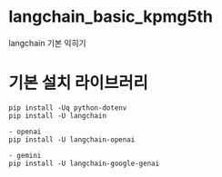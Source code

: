 # langchain_basic_kpmg5th
langchain 기본 익히기

# 기본 설치 라이브러리
```
pip install -Uq python-dotenv
pip install -U langchain 

- openai 
pip install -U langchain-openai 

- gemini
pip install -U langchain-google-genai
```

